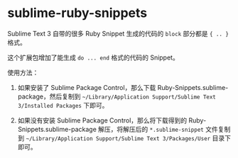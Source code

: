 sublime-ruby-snippets
=====================

Sublime Text 3 自带的很多 Ruby Snippet 生成的代码的 `block` 部分都是 `{ .. }` 格式。

这个扩展包增加了能生成 `do ... end` 格式的代码的 Snippet。

使用方法：

1. 如果安装了 Sublime Package Control，那么下载 Ruby-Snippets.sublime-package，然后复制到 `~/Library/Application Support/Sublime Text 3/Installed Packages` 下即可。

2. 如果没有安装 Sublime Package Control，那么将下载得到的 Ruby-Snippets.sublime-package 解压，将解压后的 `*.sublime-snippet` 文件复制到 `~/Library/Application Support/Sublime Text 3/Packages/User` 目录下即可。